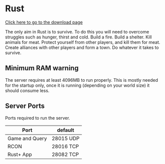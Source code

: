 # Rust

[Click here to go to the download page](https://github.com/pterodactyl/panel/tree/1.0-develop/database/Seeders/eggs/rust)

The only aim in Rust is to survive. To do this you will need to overcome struggles such as hunger, thirst and cold. Build a fire. Build a shelter. Kill animals for meat. Protect yourself from other players, and kill them for meat. Create alliances with other players and form a town. Do whatever it takes to survive.

## Minimum RAM warning

The server requires at least 4096MB to run properly.
This is mostly needed for the startup only, once it is running (depending on your world size) it should consume less.

## Server Ports

Ports required to run the server.

| Port           | default   |
|----------------|-----------|
| Game and Query | 28015 UDP |
| RCON           | 28016 TCP |
| Rust+ App      | 28082 TCP |

